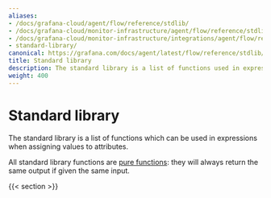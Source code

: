 ```yaml
---
aliases:
- /docs/grafana-cloud/agent/flow/reference/stdlib/
- /docs/grafana-cloud/monitor-infrastructure/agent/flow/reference/stdlib/
- /docs/grafana-cloud/monitor-infrastructure/integrations/agent/flow/reference/stdlib/
- standard-library/
canonical: https://grafana.com/docs/agent/latest/flow/reference/stdlib/
title: Standard library
description: The standard library is a list of functions used in expressions when assigning values to attributes
weight: 400
---
```


# Standard library

The standard library is a list of functions which can be used in expressions
when assigning values to attributes.

All standard library functions are [pure functions](https://en.wikipedia.org/wiki/Pure_function): they will always return the same
output if given the same input.

{{< section >}}
